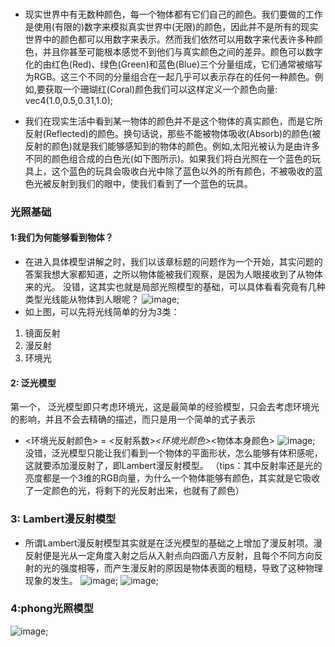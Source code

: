 <!--
 * @Author: yangyanan 3288077283@qq.com
 * @Date: 2022-07-26 11:38:36
 * @LastEditors: yangyanan 3288077283@qq.com
 * @LastEditTime: 2022-07-26 13:42:28
 * @FilePath: /分享/webgl/笔记/03着色/01-概述.md
 * @Description: 这是默认设置,请设置`customMade`, 打开koroFileHeader查看配置 进行设置: https://github.com/OBKoro1/koro1FileHeader/wiki/%E9%85%8D%E7%BD%AE
-->
###
* 现实世界中有无数种颜色，每一个物体都有它们自己的颜色。我们要做的工作是使用(有限的)数字来模拟真实世界中(无限)的颜色，因此并不是所有的现实世界中的颜色都可以用数字来表示。然而我们依然可以用数字来代表许多种颜色，并且你甚至可能根本感觉不到他们与真实颜色之间的差异。颜色可以数字化的由红色(Red)、绿色(Green)和蓝色(Blue)三个分量组成，它们通常被缩写为RGB。这三个不同的分量组合在一起几乎可以表示存在的任何一种颜色。例如,要获取一个珊瑚红(Coral)颜色我们可以这样定义一个颜色向量: vec4(1.0,0.5,0.31,1.0);

* 我们在现实生活中看到某一物体的颜色并不是这个物体的真实颜色，而是它所反射(Reflected)的颜色。换句话说，那些不能被物体吸收(Absorb)的颜色(被反射的颜色)就是我们能够感知到的物体的颜色。例如,太阳光被认为是由许多不同的颜色组合成的白色光(如下图所示)。如果我们将白光照在一个蓝色的玩具上，这个蓝色的玩具会吸收白光中除了蓝色以外的所有颜色，不被吸收的蓝色光被反射到我们的眼中，使我们看到了一个蓝色的玩具。

### 光照基础
#### 1:我们为何能够看到物体？
* 在进入具体模型讲解之时，我们以该章标题的问题作为一个开始，其实问题的答案我想大家都知道，之所以物体能被我们观察，是因为人眼接收到了从物体来的光。 没错，这其实也就是局部光照模型的基础，可以具体看看究竟有几种类型光线能从物体到人眼呢？
![image](../../../assets/光照基础.jpg);
* 如上图，可以先将光线简单的分为3类：
1. 镜面反射
2. 漫反射
3. 环境光

#### 2: 泛光模型
第一个， 泛光模型即只考虑环境光，这是最简单的经验模型，只会去考虑环境光的影响，并且不会去精确的描述，而只是用一个简单的式子表示
*  <环境光反射颜色> = <反射系数>*<环境光颜色>*<物体本身颜色>
![image](../../../assets/泛光模型.jpg);
没错，泛光模型只能让我们看到一个物体的平面形状，怎么能够有体积感呢，这就要添加漫反射了，即Lambert漫反射模型。
（tips：其中反射率还是光的亮度都是一个3维的RGB向量，为什么一个物体能够有颜色，其实就是它吸收了一定颜色的光，将剩下的光反射出来，也就有了颜色）

### 3: Lambert漫反射模型
* 所谓Lambert漫反射模型其实就是在泛光模型的基础之上增加了漫反射项。漫反射便是光从一定角度入射之后从入射点向四面八方反射，且每个不同方向反射的光的强度相等，而产生漫反射的原因是物体表面的粗糙，导致了这种物理现象的发生。
![image](../../../assets/反射.jpg);
![image](../../../assets/lambert.jpg);
### 4:phong光照模型
![image](../../../assets/phong.jpg);











